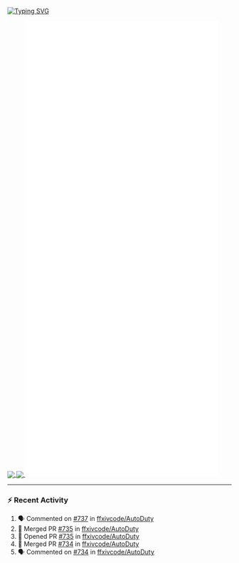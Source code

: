 [![Typing SVG](https://readme-typing-svg.demolab.com?font=Fira+Code&duration=1000&pause=1000&multiline=true&repeat=false&width=435&lines=Simon+Latusek+%7C+Gameplay+Engineer)](https://git.io/typing-svg)

<a href="https://github.com/anuraghazra/github-readme-stats">
  <img height=200 align="center" src="https://github-readme-stats.vercel.app/api?username=erdelf&theme=radical" />
</a>
<a href="https://github.com/anuraghazra/convoychat">
  <img height=200 align="center" src="https://streak-stats.demolab.com?user=erdelf&theme=radical&mode=weekly" />
</a>

<picture>
  <img src="/github-metrics.svg" alt="Metrics">
</picture>

---

### :zap: Recent Activity
<!--START_SECTION:activity-->
1. 🗣 Commented on [#737](https://github.com/ffxivcode/AutoDuty/issues/737#issuecomment-2571500708) in [ffxivcode/AutoDuty](https://github.com/ffxivcode/AutoDuty)
2. 🎉 Merged PR [#735](https://github.com/ffxivcode/AutoDuty/pull/735) in [ffxivcode/AutoDuty](https://github.com/ffxivcode/AutoDuty)
3. 💪 Opened PR [#735](https://github.com/ffxivcode/AutoDuty/pull/735) in [ffxivcode/AutoDuty](https://github.com/ffxivcode/AutoDuty)
4. 🎉 Merged PR [#734](https://github.com/ffxivcode/AutoDuty/pull/734) in [ffxivcode/AutoDuty](https://github.com/ffxivcode/AutoDuty)
5. 🗣 Commented on [#734](https://github.com/ffxivcode/AutoDuty/pull/734#issuecomment-2568563680) in [ffxivcode/AutoDuty](https://github.com/ffxivcode/AutoDuty)
<!--END_SECTION:activity-->

<!--
**erdelf/erdelf** is a ✨ _special_ ✨ repository because its `README.md` (this file) appears on your GitHub profile.

Here are some ideas to get you started:

- 🔭 I’m currently working on ...
- 🌱 I’m currently learning ...
- 👯 I’m looking to collaborate on ...
- 🤔 I’m looking for help with ...
- 💬 Ask me about ...
- 📫 How to reach me: ...
- 😄 Pronouns: ...
- ⚡ Fun fact: ...
-->
